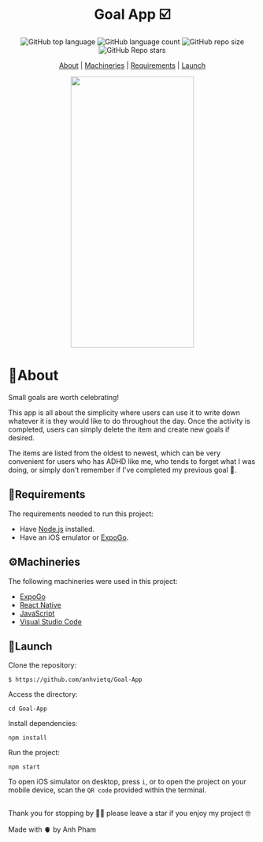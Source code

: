 <div align ='center'>

# Goal App ☑️

<img alt="GitHub top language" src="https://img.shields.io/github/languages/top/anhvietq/Goal-App?style=plastic">
<img alt="GitHub language count" src="https://img.shields.io/github/languages/count/anhvietq/Goal-App?style=plastic">
<img alt="GitHub repo size" src="https://img.shields.io/github/repo-size/anhvietq/Goal-App?style=plastic">
<img alt="GitHub Repo stars" src="https://img.shields.io/github/stars/anhvietq/Goal-App?style=plastic">
</div>

<div align= 'center'>
  
[About](https://github.com/anhvietq/Goal-App#about) | 
[Machineries](https://github.com/anhvietq/Goal-App#%EF%B8%8Fmachineries)  | 
[Requirements](https://github.com/anhvietq/Goal-App#requirements)  | 
[Launch](https://github.com/anhvietq/Goal-App#launch) 

</div>
<div align ='center'>
<img src ="https://github.com/anhvietq/Goal-App/blob/master/GoalApp.gif" width="250" height= "550"/>
</div>

# 📢About
Small goals are worth celebrating! 

This app is all about the simplicity where users can use it to write down whatever it is they would like to do throughout the day. Once the activity 
is completed, users can simply delete the item and create new goals if desired. 

The items are listed from the oldest to newest, which can be very convenient for users who has ADHD like me, who tends to forget what I was doing,
or simply don't remember if I've completed my previous goal 😬. 

## 📑Requirements
The requirements needed to run this project: 
  - Have [Node.js](https://nodejs.org/en/) installed.
  - Have an iOS emulator or [ExpoGo](https://expo.dev/client).

## ⚙️Machineries
The following machineries were used in this project: 
  - [ExpoGo](https://expo.dev/client)
  - [React Native](https://reactnative.dev)
  - [JavaScript](https://www.javascript.com)
  - [Visual Studio Code](https://code.visualstudio.com)

## 🚀Launch
  Clone the repository:
```
$ https://github.com/anhvietq/Goal-App
```
  Access the directory: 
```
cd Goal-App
```
  Install dependencies: 
```
npm install
```
  Run the project: 
``` 
npm start
```
  To open iOS simulator on desktop, press ``i``, or to open the project on your mobile device, scan the ``QR code`` provided within the terminal. 
##
Thank you for stopping by 🫶🏻 please leave a star if you enjoy my project 🤓

Made with 🫀 by Anh Pham

